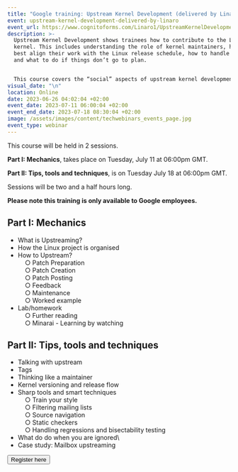 ```yaml
---
title: "Google training: Upstream Kernel Development (delivered by Linaro)"
event: upstream-kernel-development-delivered-by-linaro
event_url: https://www.cognitoforms.com/Linaro1/UpstreamKernelDevelopmentdeliveredByLinaro
description: >-
  Upstream Kernel Development shows trainees how to contribute to the Linux
  kernel. This includes understanding the role of kernel maintainers, how to
  best align their work with the Linux release schedule, how to handle feedback
  and what to do if things don’t go to plan.


  This course covers the “social” aspects of upstream kernel development. It is best suited to trainees who understand how to write kernel drivers but have not previously worked alongside the wider kernel community. Trainees will learn how to confidently participate in upstream kernel development and, in particular, how to contribute new kernel drivers.
visual_date: "\n"
location: Online
date: 2023-06-26 04:02:04 +02:00
event_date: 2023-07-11 06:00:04 +02:00
event_end_date: 2023-07-18 08:30:04 +02:00
image: /assets/images/content/techwebinars_events_page.jpg
event_type: webinar
---
```

This course will be held in 2 sessions.

**Part I: Mechanics**, takes place on Tuesday, July 11 at 06:00pm GMT. 

**Part II: Tips, tools and techniques**, is on Tuesday July 18 at 06:00pm GMT. 

Sessions will be two and a half hours long.

**Please note this training is only available to Google employees.**

## Part I: Mechanics

* What is Upstreaming?
* How the Linux project is organised
* How to Upstream?\
        ○ Patch Preparation\
        ○ Patch Creation\
        ○ Patch Posting\
        ○ Feedback\
        ○ Maintenance\
        ○ Worked example
* Lab/homework\
          ○ Further reading\
          ○ Minarai - Learning by watching    

## Part II: Tips, tools and techniques

* Talking with upstream
* Tags
* Thinking like a maintainer
* Kernel versioning and release flow
* Sharp tools and smart techniques\
          ○ Train your style\
          ○ Filtering mailing lists\
          ○ Source navigation\
          ○ Static checkers\
          ○ Handling regressions and bisectability testing
* What do do when you are ignored\
* Case study: Mailbox upstreaming

<form action="https://www.cognitoforms.com/Linaro1/UpstreamKernelDevelopmentdeliveredByLinaro"> 

<button type="submit">Register here</button>

</form>
